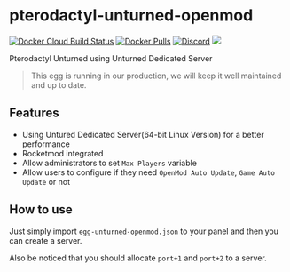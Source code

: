 # pterodactyl-unturned-openmod
[![Docker Cloud Build Status](https://img.shields.io/docker/cloud/build/michaelcrow/pterodactyl-unturned-openmod.svg?style=flat)](https://hub.docker.com/r/michaelcrow/pterodactyl-unturned-openmod)
[![Docker Pulls](https://img.shields.io/docker/pulls/restoremonarchy/pterodactyl-unturned-openmod.svg?style=flat)](https://hub.docker.com/r/hcgcloud/pterodactyl-unturned)
[![Discord](https://img.shields.io/discord/666327627124047872)](https://discord.gg/7Xrqx2T)
![](https://img.shields.io/badge/status-prod-informational)

Pterodactyl Unturned using Unturned Dedicated Server

> This egg is running in our production, we will keep it well maintained and up to date.
## Features
- Using Untured Dedicated Server(64-bit Linux Version) for a better performance
- Rocketmod integrated
- Allow administrators to set `Max Players` variable
- Allow users to configure if they need `OpenMod Auto Update`, `Game Auto Update` or not

## How to use
Just simply import `egg-unturned-openmod.json` to your panel and then you can create a server.

Also be noticed that you should allocate `port+1` and `port+2` to a server.
